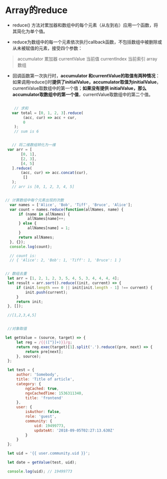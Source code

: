 # Array的reduce

- reduce() 方法对累加器和数组中的每个元素（从左到右）应用一个函数，将其简化为单个值。

- reduce为数组中的每一个元素依次执行callback函数，不包括数组中被删除或从未被赋值的元素，接受四个参数：

> accumulator 累加器
> currentValue 当前值
> currentIndex 当前索引
> array 数组

- 回调函数第一次执行时，**accumulator 和currentValue的取值有两种情况**：如果调用reduce()时**提供了initialValue，accumulator取值为initialValue**，currentValue取数组中的第一个值；**如果没有提供 initialValue，那么accumulator取数组中的第一个值**，currentValue取数组中的第二个值。

```javascript

    // 求和
   var total = [0, 1, 2, 3].reduce(
        (acc, cur) => acc + cur,
        0
    );
    // sum is 6

 ```

 ```javascript

    // 将二维数组转化为一维
  var arr = [
        [0, 1],
        [2, 3],
        [4, 5]
    ].reduce(
        (acc, cur) => acc.concat(cur),
         []
    );
    // arr is [0, 1, 2, 3, 4, 5]

 ```

  ```javascript

  // 计算数组中每个元素出现的次数
    var names = ['Alice', 'Bob', 'Tiff', 'Bruce', 'Alice'];
    var count = names.reduce(function(allNames, name) {
        if (name in allNames) {
            allNames[name]++;
        } else {
            allNames[name] = 1;
        }
        return allNames;
    }, {});
    console.log(count);

    // count is:
    // { 'Alice': 2, 'Bob': 1, 'Tiff': 1, 'Bruce': 1 }

 ```

   ```javascript

   // 数组去重
    let arr = [1, 2, 1, 2, 3, 5, 4, 5, 3, 4, 4, 4, 4];
    let result = arr.sort().reduce((init, current) => {
        if (init.length === 0 || init[init.length - 1] !== current) {
            init.push(current);
        }
        return init;
    }, []);

    //[1,2,3,4,5]

 ```

 
   ```javascript

    //对象取值

  let getValue = (source, target) => {
        let reg = /{{([^}]+)}}/g;
        return reg.exec(target)[1].split('.').reduce((pre, next) => {
            return pre[next];
        }, source);
    };

    let test = {
        author: 'Somebody',
        title: 'Title of article',
        category: {
            ngCached: true,
            ngxCachedTime: 1536311340,
            title: 'frontend'
        },
        user: {
            isAuthor: false,
            role: 'guest',
            community: {
                uid: 19499773,
                updateAt: '2018-09-05T02:27:13.630Z'
            }
        }
    };

    let uid = '{{ user.community.uid }}';

    let date = getValue(test, uid);

    console.log(uid); // 19499773

 ```